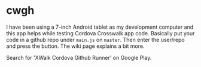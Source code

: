 # cwgh

I have been using a 7-inch Android tablet as my development computer and this app helps while testing Cordova Crosswalk app code.  Basically put your code in a github repo under `main.js` on `master`.  Then enter the user/repo and press the button.  The wiki page explains a bit more.

Search for 'XWalk Cordova Github Runner' on Google Play.
